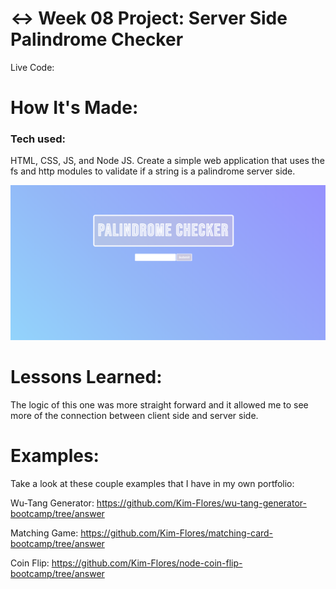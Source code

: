 # ↔️ Week 08 Project: Server Side Palindrome Checker

Live Code: 

# How It's Made:
### Tech used: 
HTML, CSS, JS, and Node JS. Create a simple web application that uses the fs and http modules to validate if a string is a palindrome server side.

![Palindrome Checker Final](palindrome.png)




# Lessons Learned:
The logic of this one was more straight forward and it allowed me to see more of the connection between client side and server side. 

# Examples:

Take a look at these couple examples that I have in my own portfolio:

Wu-Tang Generator: https://github.com/Kim-Flores/wu-tang-generator-bootcamp/tree/answer

Matching Game: https://github.com/Kim-Flores/matching-card-bootcamp/tree/answer

Coin Flip: https://github.com/Kim-Flores/node-coin-flip-bootcamp/tree/answer

